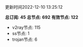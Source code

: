 更新时间2022-12-10 13:25:12

**总订阅: 45**
**总节点: 692**
**有效节点: 122**
- v2ray节点: 115
- ss节点: 1
- trojan节点: 6
